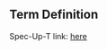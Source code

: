 ## Term Definition

Spec-Up-T link: <a href='https://weboftrust.github.io/WOT-terms/docs/glossary/ephemeral'>here</a>
